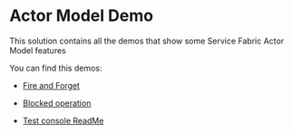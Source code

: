 # Actor Model Demo #

This solution contains all the demos that show some Service Fabric Actor Model features

You can find this demos:

- [Fire and Forget](Documentation/FireAndForget.md)
- [Blocked operation](Documentation/BlockedOperation.md)



- [Test console ReadMe](TestConsole/ReadMe.md)